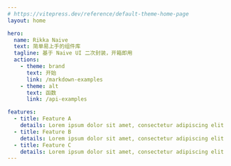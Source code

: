 ```yaml
---
# https://vitepress.dev/reference/default-theme-home-page
layout: home

hero:
  name: Rikka Naive
  text: 简单易上手的组件库
  tagline: 基于 Naive UI 二次封装，开箱即用
  actions:
    - theme: brand
      text: 开始
      link: /markdown-examples
    - theme: alt
      text: 函数
      link: /api-examples

features:
  - title: Feature A
    details: Lorem ipsum dolor sit amet, consectetur adipiscing elit
  - title: Feature B
    details: Lorem ipsum dolor sit amet, consectetur adipiscing elit
  - title: Feature C
    details: Lorem ipsum dolor sit amet, consectetur adipiscing elit
---
```


